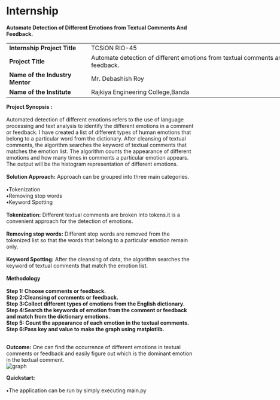 # Internship
**Automate  Detection of Different Emotions from Textual Comments And Feedback.**
<table style="width:150%">
  <tr>
    <td><b>Internship Project Title</b></td>
    <td>TCSiON RIO-45</td>
  </tr>
  <tr>
    <td><b>Project Title</b></td>
    <td>Automate detection of different emotions from textual comments and feedback.</td>
  </tr>
  <tr>
    <td><b>Name of the Industry Mentor</b></td>
    <td>Mr. Debashish Roy</td>
  </tr>
  <tr>
    <td><b>Name of the Institute</b></td>
    <td>Rajkiya Engineering College,Banda</td>
  </tr>
</table> 
<b>Project Synopsis :</b> <br><br>
 Automated detection of different emotions refers to the use of language processing and text analysis to identify the different emotions in a comment or feedback.
 I have created a list of different types of human emotions that belong to a particular word from the dictionary. After cleansing of textual comments, the algorithm searches the keyword of textual comments that matches the emotion list.
 The algorithm counts the appearance of different emotions and how many times in comments a particular emotion appears. The output will be  the histogram representation of different emotions.<br><br>
 <b>Solution Approach:</b> Approach can be grouped into three main categories.<br><br>
<b>•</b>Tokenization<br>
<b>•</b>Removing stop words<br>
<b>•</b>Keyword Spotting<br><br>
<b>Tokenization:</b> Different textual comments are broken into tokens.it is a convenient approach for the detection of emotions.<br><br>
<b>Removing stop words:</b> Different stop words are removed from the tokenized list so that the words that belong to a particular emotion remain only.<br><br>
<b>Keyword Spotting:</b> After the cleansing of data, the algorithm searches the keyword of textual comments that match the emotion list.<br><br>
<b>Methodology</b><br><br>
<b>Step 1: Choose comments or feedback.</b><br>
<b>Step 2:Cleansing of comments or feedback.</b><br>
<b>Step 3:Collect different types of emotions from the English dictionary.</b><br>
<b>Step 4:Search the keywords of emotion from the comment or feedback and match from the dictionary emotions.</b><br>
<b>Step 5: Count the appearance of each emotion in the textual comments.</b><br>
<b>Step 6:Pass key and value to make the graph using matplotlib.</b><br><br>

<b>Outcome:</b> One can find the occurrence of different emotions in textual comments or feedback and easily figure out which is the dominant emotion in the textual comment.<br>
![graph](https://github.com/AntimaDwivedi/Internship/assets/56269029/0f9be7a5-b6d7-4440-977d-89fc9f9176a1)
<br>

<b>Quickstart:</b><br><br>
<b>•</b>The application can be run by simply executing main.py
